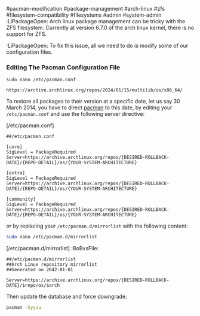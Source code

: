 #pacman-modification #package-management #arch-linux #zfs #filesystem-compatibility #filesystems #admin #system-admin
:LiPackageOpen: Arch linux package management can be tricky with the ZFS filesystem. Currently at version 6.7.0 of the arch linux kernel, there is no support for ZFS. 

:LiPackageOpen: To fix this issue, all we need to do is modify some of our configuration files. 

### Editing The Pacman Configuration File
`sudo nano /etc/pacman.conf`

`https://archive.archlinux.org/repos/2024/01/15/multilib/os/x86_64/`


To restore all packages to their version at a specific date, let us say 30 March 2014, you have to direct [pacman](https://wiki.archlinux.org/title/Pacman "Pacman") to this date, by editing your `/etc/pacman.conf` and use the following server directive:

[/etc/pacman.conf]
```
##/etc/pacman.conf

[core]
SigLevel = PackageRequired
Server=https://archive.archlinux.org/repos/{DESIRED-ROLLBACK-DATE}/{REPO-DETAIL}/os/{YOUR-SYSTEM-ARCHITECTURE}

[extra]
SigLevel = PackageRequired
Server=https://archive.archlinux.org/repos/{DESIRED-ROLLBACK-DATE}/{REPO-DETAIL}/os/{YOUR-SYSTEM-ARCHITECTURE}

[community]
SigLevel = PackageRequired
Server=https://archive.archlinux.org/repos/{DESIRED-ROLLBACK-DATE}/{REPO-DETAIL}/os/{YOUR-SYSTEM-ARCHITECTURE}
```

_or_ by replacing your `/etc/pacman.d/mirrorlist` with the following content:

```bash
sudo nano /etc/pacman.d/mirrorlist
```

[/etc/pacman.d/mirrorlist] :BoBxsFile:
```
##/etc/pacman.d/mirrorlist
##Arch Linux repository mirrorlist                                             
##Generated on 2042-01-01                                                      

Server=https://archive.archlinux.org/repos/{DESIRED-ROLLBACK-DATE}/$repo/os/$arch
```

Then update the database and force downgrade:

```bash
pacman -Syyuu
```


